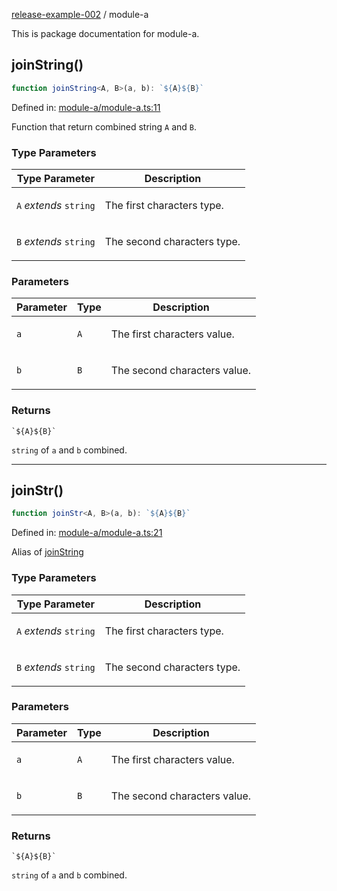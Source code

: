 [release-example-002](https://github.com/itsmeid/release-example-002/tree/main/docs/README.md) / module-a

This is package documentation for module-a.

## joinString()

```ts
function joinString<A, B>(a, b): `${A}${B}`
```

Defined in: [module-a/module-a.ts:11](https://github.com/itsmeid/release-example-002/blob/main/src/module-a/module-a.ts#L11)

Function that return combined string `A` and `B`.

### Type Parameters

<table>
<thead>
<tr>
<th>Type Parameter</th>
<th>Description</th>
</tr>
</thead>
<tbody>
<tr>
<td>

`A` *extends* `string`

</td>
<td>

The first characters type.

</td>
</tr>
<tr>
<td>

`B` *extends* `string`

</td>
<td>

The second characters type.

</td>
</tr>
</tbody>
</table>

### Parameters

<table>
<thead>
<tr>
<th>Parameter</th>
<th>Type</th>
<th>Description</th>
</tr>
</thead>
<tbody>
<tr>
<td>

`a`

</td>
<td>

`A`

</td>
<td>

The first characters value.

</td>
</tr>
<tr>
<td>

`b`

</td>
<td>

`B`

</td>
<td>

The second characters value.

</td>
</tr>
</tbody>
</table>

### Returns

`` `${A}${B}` ``

`string` of `a` and `b` combined.

***

## joinStr()

```ts
function joinStr<A, B>(a, b): `${A}${B}`
```

Defined in: [module-a/module-a.ts:21](https://github.com/itsmeid/release-example-002/blob/main/src/module-a/module-a.ts#L21)

Alias of [joinString](https://github.com/itsmeid/release-example-002/tree/main/docs/module-a.md#joinString)

### Type Parameters

<table>
<thead>
<tr>
<th>Type Parameter</th>
<th>Description</th>
</tr>
</thead>
<tbody>
<tr>
<td>

`A` *extends* `string`

</td>
<td>

The first characters type.

</td>
</tr>
<tr>
<td>

`B` *extends* `string`

</td>
<td>

The second characters type.

</td>
</tr>
</tbody>
</table>

### Parameters

<table>
<thead>
<tr>
<th>Parameter</th>
<th>Type</th>
<th>Description</th>
</tr>
</thead>
<tbody>
<tr>
<td>

`a`

</td>
<td>

`A`

</td>
<td>

The first characters value.

</td>
</tr>
<tr>
<td>

`b`

</td>
<td>

`B`

</td>
<td>

The second characters value.

</td>
</tr>
</tbody>
</table>

### Returns

`` `${A}${B}` ``

`string` of `a` and `b` combined.
